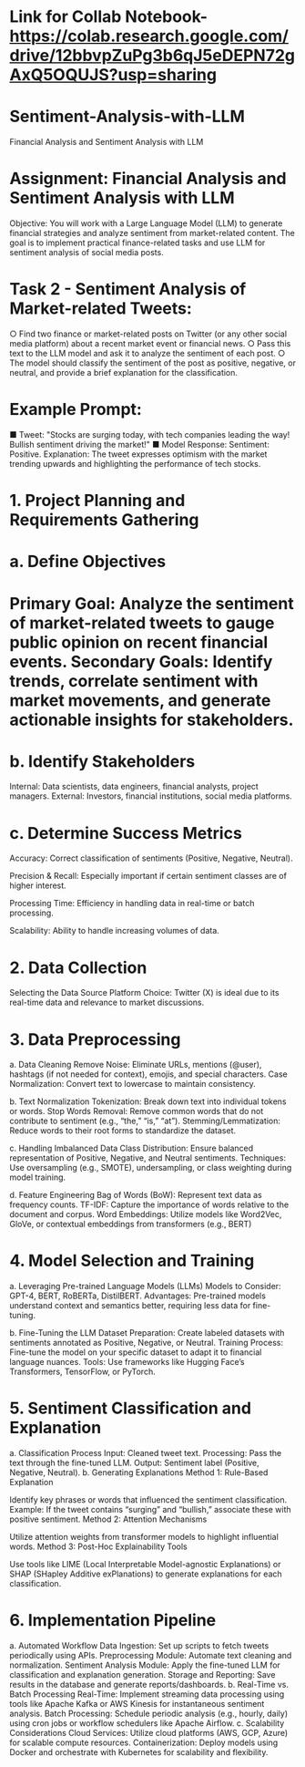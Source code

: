 # Link for Collab Notebook- https://colab.research.google.com/drive/12bbvpZuPg3b6qJ5eDEPN72gAxQ5OQUJS?usp=sharing
# Sentiment-Analysis-with-LLM
Financial Analysis and Sentiment Analysis with LLM

# Assignment: Financial Analysis and Sentiment Analysis with LLM
Objective: You will work with a Large Language Model (LLM) to generate financial strategies and analyze sentiment from market-related content. The goal is to implement practical finance-related tasks and use LLM for sentiment analysis of social media posts.

# Task 2 - Sentiment Analysis of Market-related Tweets:
○ Find two finance or market-related posts on Twitter (or any other social media platform) about a recent market event or financial news. ○ Pass this text to the LLM model and ask it to analyze the sentiment of each post. ○ The model should classify the sentiment of the post as positive, negative, or neutral, and provide a brief explanation for the classification.

# Example Prompt:
■ Tweet: "Stocks are surging today, with tech companies leading the way! Bullish sentiment driving the market!"
■ Model Response: Sentiment: Positive. Explanation: The tweet expresses optimism with the market trending upwards and highlighting the performance of tech stocks.
# 1. Project Planning and Requirements Gathering
# a. Define Objectives
# Primary Goal: Analyze the sentiment of market-related tweets to gauge public opinion on recent financial events. Secondary Goals: Identify trends, correlate sentiment with market movements, and generate actionable insights for stakeholders.

# b. Identify Stakeholders
Internal: Data scientists, data engineers, financial analysts, project managers. External: Investors, financial institutions, social media platforms.

# c. Determine Success Metrics
Accuracy: Correct classification of sentiments (Positive, Negative, Neutral).

Precision & Recall: Especially important if certain sentiment classes are of higher interest.

Processing Time: Efficiency in handling data in real-time or batch processing.

Scalability: Ability to handle increasing volumes of data.

# 2. Data Collection
Selecting the Data Source
Platform Choice: Twitter (X) is ideal due to its real-time data and relevance to market discussions.

# 3. Data Preprocessing
a. Data Cleaning
Remove Noise: Eliminate URLs, mentions (@user), hashtags (if not needed for context), emojis, and special characters. Case Normalization: Convert text to lowercase to maintain consistency.

b. Text Normalization
Tokenization: Break down text into individual tokens or words. Stop Words Removal: Remove common words that do not contribute to sentiment (e.g., “the,” “is,” “at”). Stemming/Lemmatization: Reduce words to their root forms to standardize the dataset.

c. Handling Imbalanced Data
Class Distribution: Ensure balanced representation of Positive, Negative, and Neutral sentiments. Techniques: Use oversampling (e.g., SMOTE), undersampling, or class weighting during model training.

d. Feature Engineering
Bag of Words (BoW): Represent text data as frequency counts. TF-IDF: Capture the importance of words relative to the document and corpus. Word Embeddings: Utilize models like Word2Vec, GloVe, or contextual embeddings from transformers (e.g., BERT)

# 4. Model Selection and Training
a. Leveraging Pre-trained Language Models (LLMs)
Models to Consider: GPT-4, BERT, RoBERTa, DistilBERT. Advantages: Pre-trained models understand context and semantics better, requiring less data for fine-tuning.

b. Fine-Tuning the LLM
Dataset Preparation: Create labeled datasets with sentiments annotated as Positive, Negative, or Neutral. Training Process: Fine-tune the model on your specific dataset to adapt it to financial language nuances. Tools: Use frameworks like Hugging Face’s Transformers, TensorFlow, or PyTorch.

# 5. Sentiment Classification and Explanation
a. Classification Process
Input: Cleaned tweet text.
Processing: Pass the text through the fine-tuned LLM.
Output: Sentiment label (Positive, Negative, Neutral).
b. Generating Explanations
Method 1: Rule-Based Explanation

Identify key phrases or words that influenced the sentiment classification.
Example: If the tweet contains “surging” and “bullish,” associate these with positive sentiment.
Method 2: Attention Mechanisms

Utilize attention weights from transformer models to highlight influential words.
Method 3: Post-Hoc Explainability Tools

Use tools like LIME (Local Interpretable Model-agnostic Explanations) or SHAP (SHapley Additive exPlanations) to generate explanations for each classification.

# 6. Implementation Pipeline
a. Automated Workflow
Data Ingestion: Set up scripts to fetch tweets periodically using APIs.
Preprocessing Module: Automate text cleaning and normalization.
Sentiment Analysis Module: Apply the fine-tuned LLM for classification and explanation generation.
Storage and Reporting: Save results in the database and generate reports/dashboards.
b. Real-Time vs. Batch Processing
Real-Time: Implement streaming data processing using tools like Apache Kafka or AWS Kinesis for instantaneous sentiment analysis.
Batch Processing: Schedule periodic analysis (e.g., hourly, daily) using cron jobs or workflow schedulers like Apache Airflow.
c. Scalability Considerations
Cloud Services: Utilize cloud platforms (AWS, GCP, Azure) for scalable compute resources.
Containerization: Deploy models using Docker and orchestrate with Kubernetes for scalability and flexibility.
